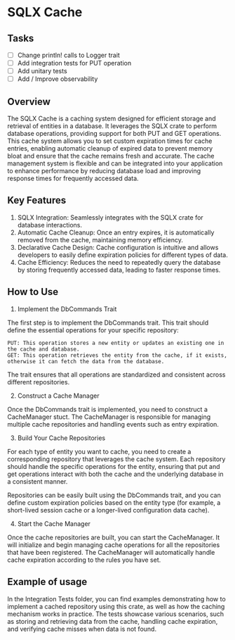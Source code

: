 # SQLX Cache

## Tasks
- [ ] Change println! calls to Logger trait
- [ ] Add integration tests for PUT operation
- [ ] Add unitary tests
- [ ] Add / Improve observability

## Overview

The SQLX Cache is a caching system designed for efficient storage and retrieval of entities in a database. It leverages the SQLX crate to perform database operations, providing support for both PUT and GET operations. This cache system allows you to set custom expiration times for cache entries, enabling automatic cleanup of expired data to prevent memory bloat and ensure that the cache remains fresh and accurate. The cache management system is flexible and can be integrated into your application to enhance performance by reducing database load and improving response times for frequently accessed data.
## Key Features
1. SQLX Integration: Seamlessly integrates with the SQLX crate for database interactions.
2. Automatic Cache Cleanup: Once an entry expires, it is automatically removed from the cache, maintaining memory efficiency.
3. Declarative Cache Design: Cache configuration is intuitive and allows developers to easily define expiration policies for different types of data.
4. Cache Efficiency: Reduces the need to repeatedly query the database by storing frequently accessed data, leading to faster response times.
    

## How to Use
1. Implement the DbCommands Trait

The first step is to implement the DbCommands trait. This trait should define the essential operations for your specific repository:

    PUT: This operation stores a new entity or updates an existing one in the cache and database.
    GET: This operation retrieves the entity from the cache, if it exists, otherwise it can fetch the data from the database.

The trait ensures that all operations are standardized and consistent across different repositories.

2. Construct a Cache Manager

Once the DbCommands trait is implemented, you need to construct a CacheManager stuct.
The CacheManager is responsible for managing multiple cache repositories and handling events such as entry expiration.

3. Build Your Cache Repositories

For each type of entity you want to cache, you need to create a corresponding repository that leverages the cache system. Each repository should handle the specific operations for the entity, ensuring that put and get operations interact with both the cache and the underlying database in a consistent manner.

Repositories can be easily built using the DbCommands trait, and you can define custom expiration policies based on the entity type (for example, a short-lived session cache or a longer-lived configuration data cache).

4. Start the Cache Manager

Once the cache repositories are built, you can start the CacheManager. It will initialize and begin managing cache operations for all the repositories that have been registered. The CacheManager will automatically handle cache expiration according to the rules you have set.


## Example of usage
In the Integration Tests folder, you can find examples demonstrating how to implement a cached repository using this crate, as well as how the caching mechanism works in practice. The tests showcase various scenarios, such as storing and retrieving data from the cache, handling cache expiration, and verifying cache misses when data is not found.
